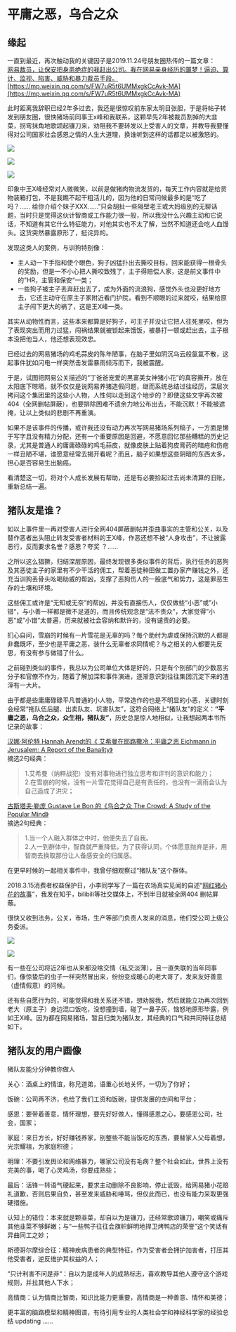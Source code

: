 # 平庸之恶，乌合之众

## 缘起

一直到最近，再次触动我的关键因子是2019.11.24号朋友圈热传的一篇文章：  
[网易裁员，让保安把身患绝症的我赶出公司。我在网易亲身经历的噩梦！逼迫、算计、监视、陷害、威胁和暴力裁员手段。](https://mp.weixin.qq.com/s/FW7uR5t6UMMxgkCcAvk-MA)[https://mp.weixin.qq.com/s/FW7uR5t6UMMxgkCcAvk-MA](https://mp.weixin.qq.com/s/FW7uR5t6UMMxgkCcAvk-MA)

此时距离我辞职已经2年多过去，我还是很惊叹前东家太明目张胆，于是将帖子转发到朋友圈，很快猪场前同事王x峰和我联系，这颗早先2年被裁员割掉的大韭菜，拐弯抹角地歌颂起镰刀来，劝阻我不要转发以上受害人的文章，并教导我要懂得对公司国家社会感恩之情的人生大道理，换谁听到这样的话都足以被激怒的。

![](../../../.gitbook/assets/wsf1.png)

![](../../../.gitbook/assets/wsf2.png)

![](../../../.gitbook/assets/wsf3.png)

印象中王X峰经常对人微微笑，以前是做猪肉物流发货的，每天工作内容就是给货物装箱打包，不是我瞧不起干粗活儿的，因为他的日常问候最多的是“吃了吗？…… 给你介绍个妹子XXX……”只会胡扯一些隔壁老王或大妈级别的无聊话题，当时只是觉得这伙计智商或工作能力很一般，所以我没什么兴趣主动和它说话，不知道有其它什么特征能力，对他其实也不太了解，当然不知道还会吃人血馒头。这货突然暴露原形了，挺诧异的。

发现这类人的案例，与训狗特别像：

* 主人动一下手指和使个眼色，狗子凶猛扑出去撕咬目标，回来能获得一根骨头的奖励，但是一不小心把人撕咬致残了，主子得赔偿人家，这是前文事件中的”HR，主管和保安“一类；
* 一些狗子被主子丢弃赶出去了，成为外面的流浪狗，感觉外头也没更好地方去，它还主动守在原主子家附近看门护院，看到不顺眼的过来就咬，结果给原主子闯下更大的祸了，这是王X峰一类。

其实从动物性而言，这些本来都算是好狗子，可主子并没让它把人往死里咬，但为了表现突出而用力过猛，闯祸结果就被锁起来饿饭，被暴打一顿或赶出去，主子根本没把他当人，他还想表现效忠。

已经过去的网易猪场的鸡毛蒜皮的陈年陋事，在脑子里如阴沉乌云般氤氲不散，这起事件犹如闪电一样突然击发雷暴雨倾泻而下，我被震醒。

于是，试图把网易公关描述的“丁爸爸宠爱的黑富美女神猪小花”的真容撕开，放在太阳底下晾晒，就不仅仅是说网易养猪造假问题，继而系统总结过往经历，深层次拷问这个集团里的这些小人物，人性何以走到这个地步的？即使这些文字再次被404（全网删帖屏蔽），也要排除困难不遗余力地公布出去，不能沉默！不能被遮掩，让以上类似的悲剧不再重演。

如果不是该事件的传播，或许我还没有动力再次写网易猪场系列稿子，一方面是懒于写字且没有精力分配，还有一个重要原因是回避，不愿意回忆那些糟糕的历史记录，尤其是普通人的庸庸碌碌的鸡毛蒜皮，就像皮肤上贴着狗皮膏药的暗疮和伤疤一样丑陋不堪，谁愿意经常去揭开看呢？而且，脑子如果想这些阴暗的东西太多，担心是否容易生出脑癌。

看清楚这一切，将对个人成长发展有帮助，还是有必要捡起过去尚未清算的旧账，重新总结一遍。

## 猪队友是谁？

如以上事件里一再对受害人进行全网404屏蔽删帖并歪曲事实的主管和公关，以及替作恶者出头阻止转发受害者材料的王X峰，作恶还想不被“人身攻击”，不让披露恶行，反而要求名誉？感恩？夸奖 ？……

之所以这么猖獗，归结深层原因，最终发现很多类似事件的背后，执行任务的恶狗及其恶徒主子的家里有不少干活的佣工，帮着恶徒种田做工置办家产赚钱之外，还充当训狗丢骨头吆喝助威的帮凶，支撑了恶狗伤人的一股底气和势力，这是罪恶生存的土壤和环境。

这些佣工或许是“无知或无奈”的帮凶，并没有直接伤人，仅仅做些“小恶”或”小错“，与小善一样都是微不足道的，而且传统观念是“法不责众”，大家觉得”小恶“或”小错“太普遍，历来就被社会容纳和默许的，没有谴责的必要。

扪心自问，雪崩的时候有一片雪花是无辜的吗？每个助纣为虐或保持沉默的人都是非蠢既坏，至少也是平庸之恶，装什么无辜者求同情呢？与之相关的人都要先反思，有没有参与做错了什么。

之前碰到类似的事件，我总以为公司单位大体是好的，只是有个别部门的少数恶劣分子和官僚不作为，随着了解加深和事件演进，逐渐意识到往往集团沉淀下来的渣滓有一大片。

由于都是些庸庸碌碌平凡普通的小人物，平常造作的也是不明显的小恶，关键时刻会经常“拖队伍后腿、出卖队友、坑害队友”，这符合网络上“猪队友”的定义：**“平庸之恶，乌合之众，众生相，猪队友”**，历史总是惊人地相似，让我想起两本书所记录的故事：

[汉娜·阿伦特 Hannah Arendt的《 艾希曼在耶路撒冷：平庸之恶 Eichmann in Jerusalem: A Report of the Banality》](https://github.com/lizi-in/blog/tree/cc233bf1ba90f75b16ebcf3f3dfc99245012ad72/subject/26834183/README.md)  
摘选2句经典：

> 1.艾希曼（纳粹战犯）没有对事物进行独立思考和评判的意识和能力；  
> 2.在雪崩的时候，没有一片雪花觉得自己是有责任的，也没有一滴雨会认为自己造成了洪灾；

[古斯塔夫·勒庞 Gustave Le Bon 的《乌合之众 The Crowd: A Study of the Popular Mind》 ](https://book.douban.com/subject/1012611/)  
摘选2句经典：

> 1.当一个人融入群体之中时，他便失去了自我。  
> 2.人一到群体中，智商就严重降低，为了获得认同，个体愿意抛弃是非，用智商去换取那份让人备感安全的归属感。

在更早时候的一起相关事件中，我曾仔细观察过“猪队友”这个群体。

2018.3.15消费者权益保护日，小李同学写了一篇在农场真实见闻的自述“[网红猪小花的故事](https://github.com/li-in/blog/blob/gh-pages/blogarch/wy/pigstory.md)”，我发在知乎，bilibili等社交媒体上，不到半日就被全网404 删帖屏蔽。

很快又收到法务，公关，市场，生产等部门负责人发来的消息，他们受公司上级公务委派。

![](../../../.gitbook/assets/xhd1.png)

![](../../../.gitbook/assets/xhd2.png)

有一些在公司将近2年也从来都没啥交情（私交淡薄），且一直失联的当年同事们，像惊蛰后的虫子一样突然冒出来，纷纷变成暖心的老大哥了，发来友好善意（虚情假意）的问候。

还有些自愿行为的，可能觉得和我关系还不错，想劝服我，然后就能立功再次回到老大（原主子）身边混口饭吃，没想撞到墙，碰了一鼻子灰，恼怒地原形毕露，例如王X峰。因为都在网易猪场，暂且归类为猪队友，其经典的口气和共同特征总结如下。

## 猪队友的用户画像

猪队友能分分钟教你做人

关心：酒桌上的情谊，称兄道弟，语重心长地关怀，一切为了你好；

饭碗：公司再不济，也给了我们工资和饭碗，提供发展的空间和平台；

感恩：要带着善意，情怀理想，要先好好做人，懂得感恩之心，要感恩公司，社会，国家；

家庭：来日方长，好好赚钱养家，别整些不能当饭吃的东西，要替家人父母着想，光宗耀祖，为家庭积德；

明理：不要引发舆论和网络暴力，哪家公司没有毛病？整个社会如此，世界上没有完美的事，喝了心灵鸡汤，你要成熟些；

最后：话锋一转语气硬起来，要求主动删除不良影响，停止诋毁，给网易猪小花赔礼道歉，否则后果自负，甚至发来威胁和唾骂，但仅此而已，也没有能力采取更强硬措施。

认知上的错位：本来就是颗韭菜，却自以为是镰刀，还经常歌颂镰刀，嘲笑或痛斥其他韭菜不够鲜嫩；与“一些鸭子往往会旗帜鲜明地捍卫烤鸭店的荣誉”这个笑话有异曲同工之妙；

斯德哥尔摩综合征：精神疾病患者的典型特征，作为受害者会拥护加害者，打压其他受害者，逆反维护其权益的人；

“只计利害不问是非“：自以为是成年人的成熟标志，喜欢教导其他人遵守这个游戏规则，并拉其他人下水；

高情商：认为情商比智商，知识比能力更重要，高情商是一种善意、情怀和美德；

更丰富的脑路模型和精神图谱，有待引用专业的人类社会学和神经科学家的经验总结 updating ……

